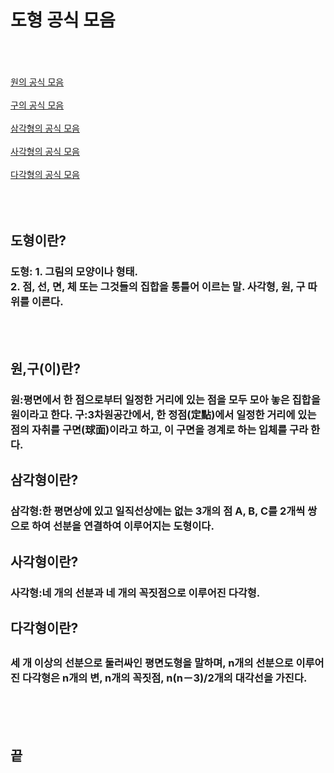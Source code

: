 <html>
  <head>
<h1>도형 공식 모음</h1>
<br><br><br><a href="https://terms.naver.com/entry.naver?docId=3350278&cid=60210&categoryId=60210" target=_blank title="원의 공식">원의 공식 모음</a>
<br><br><a href="https://terms.naver.com/entry.naver?docId=3350159&cid=60210&categoryId=60210" target=_blank title="구의 공식">구의 공식 모음</a>
<br><br><a href="https://terms.naver.com/entry.naver?docId=3350240&cid=60210&categoryId=60210" target=_blank title="삼각형의 공식">삼각형의 공식 모음</a>
<br><br><a href="https://terms.naver.com/entry.naver?docId=3350213&cid=60210&categoryId=60210" target=_blank title="사각형의 공식">사각형의 공식 모음</a>
<br><br><a href="https://terms.naver.com/entry.naver?docId=3350171&cid=60210&categoryId=60210" target=_blank title="다각형의 공식">다각형의 공식 모음</a>
<br><br><br><br><h2><strong>도형</strong>이란?</h2>
<h3>도형: 1. 그림의 모양이나 형태.
<br>2. 점, 선, 면, 체 또는 그것들의 집합을 통틀어 이르는 말. 사각형, 원, 구 따위를 이른다.</h3>
<br><br><h2>원,구(이)란?</h2>
<h3>원:평면에서 한 점으로부터 일정한 거리에 있는 점을 모두 모아 놓은 집합을 원이라고 한다.
구:3차원공간에서, 한 정점(定點)에서 일정한 거리에 있는 점의 자취를 구면(球面)이라고 하고, 이 구면을 경계로 하는 입체를 구라 한다.</h3>
<h2>삼각형이란?</h2>
<h3>삼각형:한 평면상에 있고 일직선상에는 없는 3개의 점 A, B, C를 2개씩 쌍으로 하여 선분을 연결하여 이루어지는 도형이다.</h3>
<h2>사각형이란?</h2>
<h3>사각형:네 개의 선분과 네 개의 꼭짓점으로 이루어진 다각형.</h3>
<h2>다각형이란?<h2>
<h3>세 개 이상의 선분으로 둘러싸인 평면도형을 말하며, n개의 선분으로 이루어진 다각형은 n개의 변, n개의 꼭짓점, n(n－3)/2개의 대각선을 가진다.</h3>
<br><br><br><h2>끝</h2>
  </head>
  </html>
